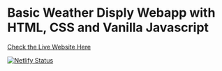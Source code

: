 # Basic Weather Disply Webapp with HTML, CSS and Vanilla Javascript

<a href="https://sammriddhgupta-weather-app.netlify.app/" target="_blank">Check the Live Website Here</a>

<!-- [Check the Live Website Here](https://sammriddhgupta-weather-app.netlify.app/) -->

[![Netlify Status](https://api.netlify.com/api/v1/badges/0d269fa6-dd50-43f8-9c8b-75d513156160/deploy-status)](https://app.netlify.com/sites/sammriddhgupta-weather-app/deploys)